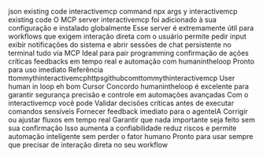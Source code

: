 json
  existing code 
interactivemcp 
command npx
args y interactivemcp
  existing code 
 O MCP server interactivemcp foi adicionado à sua configuração e instalado globalmente
Esse server é extremamente útil para workflows que exigem interação direta com o usuário permite pedir input exibir notificações do sistema e abrir sessões de chat persistente no terminal tudo via MCP Ideal para pair programming confirmação de ações críticas feedbacks em tempo real e automação com humanintheloop
Pronto para uso imediato
Referência ttommythinteractivemcphttpsgithubcomttommythinteractivemcp
User
human in loop eh bom
Cursor
 Concordo humanintheloop é excelente para garantir segurança precisão e controle em automações avançadas Com o interactivemcp você pode
 Validar decisões críticas antes de executar comandos sensíveis
 Fornecer feedback imediato para o agenteIA
 Corrigir ou ajustar fluxos em tempo real
 Garantir que nada importante seja feito sem sua confirmação
Isso aumenta a confiabilidade reduz riscos e permite automação inteligente sem perder o fator humano
Pronto para usar sempre que precisar de interação direta no seu workflow